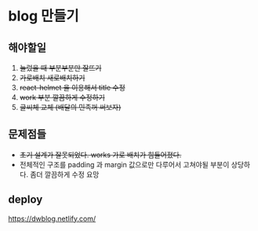 # blog 만들기

## 해야할일

1.  ~~눌렀을 때 부분부분만 잘뜨기~~
2.  ~~가로배치 새로배치하기~~
3.  ~~react-helmet 을 이용해서 title 수정~~
4.  ~~work 부분 깔끔하게 수정하기~~
5.  ~~글씨체 교체 (배달의 민족꺼 써보자)~~

## 문제점들

- ~~초기 설계가 잘못되었다. works 가로 배치가 힘들어졌다.~~
- 전체적인 구조를 padding 과 margin 값으로만 다루어서 고쳐야될 부분이 상당하다. 좀더 깔끔하게 수정 요망

## deploy

https://dwblog.netlify.com/
